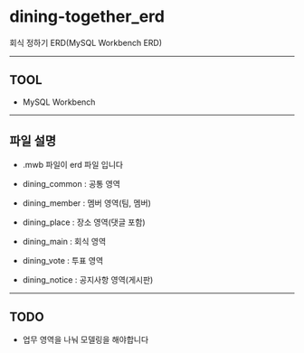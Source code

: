 # dining-together_erd
회식 정하기 ERD(MySQL Workbench ERD)

---

## TOOL

- MySQL Workbench 

---

## 파일 설명

- .mwb 파일이 erd 파일 입니다

- dining_common : 공통 영역
- dining_member : 멤버 영역(팀, 멤버)
- dining_place  : 장소 영역(댓글 포함)
- dining_main   : 회식 영역
- dining_vote   : 투표 영역
- dining_notice : 공지사항 영역(게시판)

---

## TODO

- 업무 영역을 나눠 모델링을 해야합니다
